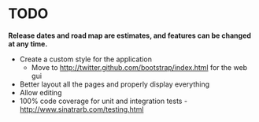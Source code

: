 # TODO

**Release dates and road map are estimates, and features can be changed at any time.**

- Create a custom style for the application
	- Move to http://twitter.github.com/bootstrap/index.html for the web gui
- Better layout all the pages and properly display everything
- Allow editing
- 100% code coverage for unit and integration tests
	-http://www.sinatrarb.com/testing.html
